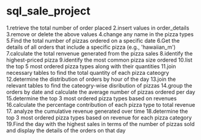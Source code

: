 # sql_sale_project

1.retrieve the total number of order placed
2.insert values in order_details
3.remove or delete the above values
4.change any name in the pizza types
5.Find the total number of pizzas ordered on a specific date
6.Get the details of all orders that include a specific pizza (e.g., 'hawaiian_m')
7.calculate the total renvenue generated from the pizza sales 
8.identify the highest-priced pizza
9.identify the most common pizza size ordered
10.list the top 5 most ordered pizza types along with their quantities 
11.join necessary tables to find the total quantity of each pizza cateogry
12.determine the distribution of orders by hour of the day 
13.join the relevant tables to find the cateogry-wise disribution of pizzas 
14.group the orders by date and calculate the average number of pizzas ordered per day
15.determine the top 3 most ordered pizza types based on revenues 
16.calculate the percentage contribution of each pizza type to total revenue 
17. analyze the cumulative revenue generated over time
18.determine the top 3 most ordered pizza types based on revenue for each pizza category
19.Find the day with the highest sales in terms of the number of pizzas sold and display the details of the orders on that day
